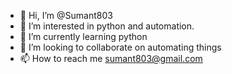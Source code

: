 - 👋 Hi, I’m @Sumant803
- 👀 I’m interested in python and automation.
- 🌱 I’m currently learning python
- 💞️ I’m looking to collaborate on automating things
- 📫 How to reach me sumant803@gmail.com

<!---
Sumant803/Sumant803 is a ✨ special ✨ repository because its `README.md` (this file) appears on your GitHub profile.
You can click the Preview link to take a look at your changes.
--->
